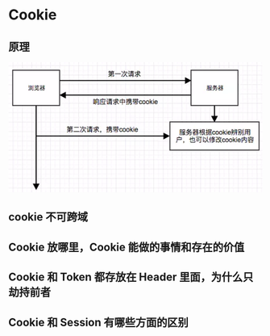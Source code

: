 # Cookie

## 原理

![cookie](../../imgs/cookie.webp)

## cookie 不可跨域

## Cookie 放哪里，Cookie 能做的事情和存在的价值

## Cookie 和 Token 都存放在 Header 里面，为什么只劫持前者

## Cookie 和 Session 有哪些方面的区别
